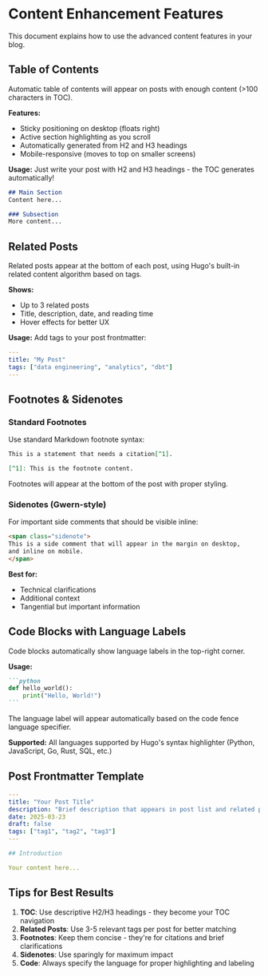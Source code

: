 # Content Enhancement Features

This document explains how to use the advanced content features in your blog.

## Table of Contents

Automatic table of contents will appear on posts with enough content (>100 characters in TOC).

**Features:**
- Sticky positioning on desktop (floats right)
- Active section highlighting as you scroll
- Automatically generated from H2 and H3 headings
- Mobile-responsive (moves to top on smaller screens)

**Usage:**
Just write your post with H2 and H3 headings - the TOC generates automatically!

```markdown
## Main Section
Content here...

### Subsection
More content...
```

## Related Posts

Related posts appear at the bottom of each post, using Hugo's built-in related content algorithm based on tags.

**Shows:**
- Up to 3 related posts
- Title, description, date, and reading time
- Hover effects for better UX

**Usage:**
Add tags to your post frontmatter:

```yaml
---
title: "My Post"
tags: ["data engineering", "analytics", "dbt"]
---
```

## Footnotes & Sidenotes

### Standard Footnotes

Use standard Markdown footnote syntax:

```markdown
This is a statement that needs a citation[^1].

[^1]: This is the footnote content.
```

Footnotes will appear at the bottom of the post with proper styling.

### Sidenotes (Gwern-style)

For important side comments that should be visible inline:

```html
<span class="sidenote">
This is a side comment that will appear in the margin on desktop,
and inline on mobile.
</span>
```

**Best for:**
- Technical clarifications
- Additional context
- Tangential but important information

## Code Blocks with Language Labels

Code blocks automatically show language labels in the top-right corner.

**Usage:**

````markdown
```python
def hello_world():
    print("Hello, World!")
```
````

The language label will appear automatically based on the code fence language specifier.

**Supported:**
All languages supported by Hugo's syntax highlighter (Python, JavaScript, Go, Rust, SQL, etc.)

## Post Frontmatter Template

```yaml
---
title: "Your Post Title"
description: "Brief description that appears in post list and related posts"
date: 2025-03-23
draft: false
tags: ["tag1", "tag2", "tag3"]
---

## Introduction

Your content here...
```

## Tips for Best Results

1. **TOC**: Use descriptive H2/H3 headings - they become your TOC navigation
2. **Related Posts**: Use 3-5 relevant tags per post for better matching
3. **Footnotes**: Keep them concise - they're for citations and brief clarifications
4. **Sidenotes**: Use sparingly for maximum impact
5. **Code**: Always specify the language for proper highlighting and labeling
